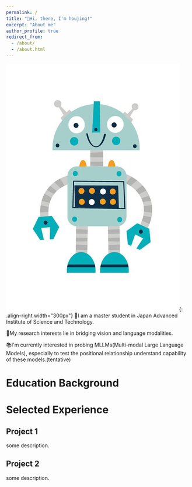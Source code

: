 ```yaml
---
permalink: /
title: "🤗Hi, there, I'm houjing!"
excerpt: "About me"
author_profile: true
redirect_from: 
  - /about/
  - /about.html
---
```


![test image](../images/test-robot.jpg){: .align-right width="300px"}
👩I am a master  student in Japan Advanced Institute of Science and Technology.

🔭My research interests lie in bridging vision and language modalities.

📚I'm currently interested in probing MLLMs(Multi-modal Large Language Models), especially to test the positional relationship understand capability of these models.(tentative)

Education Background
======


Selected Experience
======
Project 1
------
some description. 

Project 2
------
some description. 

